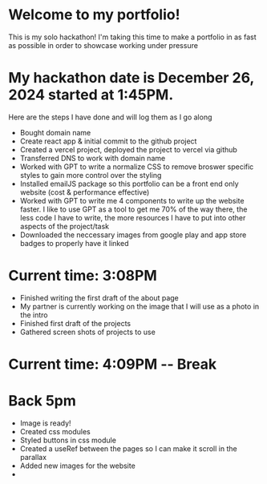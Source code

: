 # Welcome to my portfolio!

This is my solo hackathon! I'm taking this time to make a portfolio in as fast as possible in order to showcase working under pressure

# My hackathon date is December 26, 2024 started at 1:45PM. 

Here are the steps I have done and will log them as I go along 

- Bought domain name
- Create react app & initial commit to the github project 
- Created a vercel project, deployed the project to vercel via github 
- Transferred DNS to work with domain name
- Worked with GPT to write a normalize CSS to remove broswer specific styles to gain more control over the styling
- Installed emailJS package so this portfolio can be a front end only website (cost & performance effective)
- Worked with GPT to write me 4 components to write up the website faster. I like to use GPT as a tool to get me 70% of the way there, the less code I have to write, the more resources I have to put into other aspects of the project/task 
- Downloaded the neccessary images from google play and app store badges to properly have it linked

# Current time: 3:08PM

- Finished writing the first draft of the about page 
- My partner is currently working on the image that I will use as a photo in the intro
- Finished first draft of the projects
- Gathered screen shots of projects to use

# Current time: 4:09PM -- Break 
# Back 5pm

- Image is ready! 
- Created css modules 
- Styled buttons in css module
- Created a useRef between the pages so I can make it scroll in the parallax
- Added new images for the website
-
